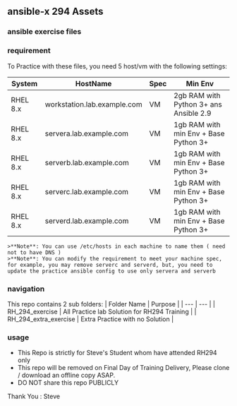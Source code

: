 ## ansible-x 294 Assets

### ansible exercise files

### requirement 

To Practice with these files, you need 5 host/vm with the following settings: 

  | System | HostName | Spec | Min Env | 
  | --- | --- | --- |--- | 
  | RHEL 8.x  | workstation.lab.example.com | VM | 2gb RAM with Python 3+ ans Ansible 2.9 | 
  | RHEL 8.x  | servera.lab.example.com | VM | 1gb RAM with min Env + Base Python 3+ | 
  | RHEL 8.x  | serverb.lab.example.com | VM | 1gb RAM with min Env + Base Python 3+ | 
  | RHEL 8.x  | serverc.lab.example.com | VM | 1gb RAM with min Env + Base Python 3+ | 
  | RHEL 8.x  | serverd.lab.example.com | VM | 1gb RAM with min Env + Base Python 3+ | 

    >**Note**: You can use /etc/hosts in each machine to name them ( need not to have DNS )
    >**Note**: You can modify the requirement to meet your machine spec, for example, you may remove serverc and serverd, but, you need to update the practice ansible config to use only servera and serverb 

### navigation 

This repo contains 2 sub folders:
   | Folder Name | Purpose |
   | --- | --- |
   | RH_294_exercise | All Practice lab Solution for RH294 Training | 
   | RH_294_extra_exercise | Extra Practice with no Solution | 

### usage

- This Repo is strictly for Steve's Student whom have attended RH294 only 
- This repo will be removed on Final Day of Training Delivery, Please clone / download an offline copy ASAP. 
- DO NOT share this repo PUBLICLY 

Thank You : Steve


